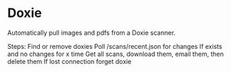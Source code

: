 # Doxie

Automatically pull images and pdfs from a Doxie scanner.

Steps:
Find or remove doxies
Poll /scans/recent.json for changes
If exists and no changes for x time
Get all scans, download them, email them, then delete them
If lost connection forget doxie
